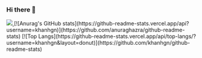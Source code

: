 ### Hi there 👋
<a href="https://www.linkedin.com/in/khanh-nguyen-58445a261/" target="_blank">
  <img src="https://img.shields.io/badge/LinkedIn-0077B5?style=for-the-badge&logo=linkedin&logoColor=white" />
</a>
[![Anurag's GitHub stats](https://github-readme-stats.vercel.app/api?username=khanhgn)](https://github.com/anuraghazra/github-readme-stats)
[![Top Langs](https://github-readme-stats.vercel.app/api/top-langs/?username=khanhgn&layout=donut)](https://github.com/khanhgn/github-readme-stats)
<!--
**khanhgn/khanhgn** is a ✨ _special_ ✨ repository because its `README.md` (this file) appears on your GitHub profile.

Here are some ideas to get you started:

- 🔭 I’m currently working on ...
- 🌱 I’m currently learning ...
- 👯 I’m looking to collaborate on ...
- 🤔 I’m looking for help with ...
- 💬 Ask me about ...
- 📫 How to reach me: ...
- 😄 Pronouns: ...
- ⚡ Fun fact: ...
-->
